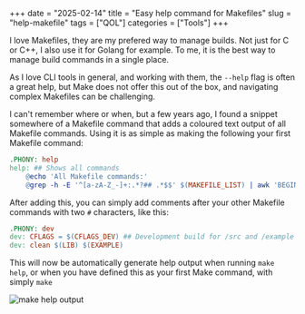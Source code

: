 +++
date = "2025-02-14"
title = "Easy help command for Makefiles"
slug = "help-makefile"
tags = ["QOL"]
categories = ["Tools"]
+++

I love Makefiles, they are my prefered way to manage builds. Not just for C or C++, I also use it for Golang for example. To me, it is the best way to manage build commands in a single place.

As I love CLI tools in general, and working with them, the `--help` flag is often a great help, but Make does not offer this out of the box, and navigating complex Makefiles can be challenging.

I can't remember where or when, but a few years ago, I found a snippet somewhere of a Makefile command that adds a coloured text output of all Makefile commands. Using it is as simple as making the following your first Makefile command:

```Makefile
.PHONY: help
help: ## Shows all commands
	@echo 'All Makefile commands:'
	@grep -h -E '^[a-zA-Z_-]+:.*?## .*$$' $(MAKEFILE_LIST) | awk 'BEGIN {FS = ":.*?## "}; {printf "\033[36m%-30s\033[0m %s\n", $$1, $$2}'
```

After adding this, you can simply add comments after your other Makefile commands with two `#` characters, like this:

```Makefile
.PHONY: dev
dev: CFLAGS = $(CFLAGS_DEV) ## Development build for /src and /example
dev: clean $(LIB) $(EXAMPLE)
```

This will now be automatically generate help output when running `make help`, or when you have defined this as your first Make command, with simply `make`

![make help output](/img/0005-1.jpg)
